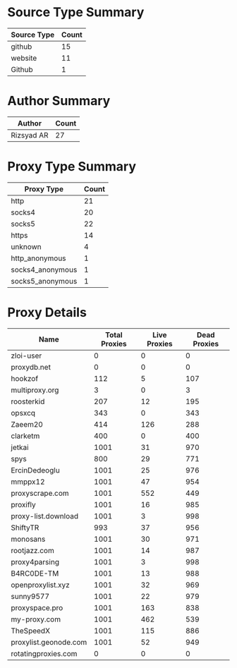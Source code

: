# Source Type Summary

| Source Type | Count |
|-------------|-------|
| github | 15 |
| website | 11 |
| Github | 1 |


# Author Summary

| Author | Count |
|--------|-------|
| Rizsyad AR | 27 |


# Proxy Type Summary

| Proxy Type | Count |
|------------|-------|
| http | 21 |
| socks4 | 20 |
| socks5 | 22 |
| https | 14 |
| unknown | 4 |
| http_anonymous | 1 |
| socks4_anonymous | 1 |
| socks5_anonymous | 1 |


# Proxy Details

| Name | Total Proxies | Live Proxies | Dead Proxies |
|------|---------------|--------------|---------------|
| zloi-user | 0 | 0 | 0 |
| proxydb.net | 0 | 0 | 0 |
| hookzof | 112 | 5 | 107 |
| multiproxy.org | 3 | 0 | 3 |
| roosterkid | 207 | 12 | 195 |
| opsxcq | 343 | 0 | 343 |
| Zaeem20 | 414 | 126 | 288 |
| clarketm | 400 | 0 | 400 |
| jetkai | 1001 | 31 | 970 |
| spys | 800 | 29 | 771 |
| ErcinDedeoglu | 1001 | 25 | 976 |
| mmppx12 | 1001 | 47 | 954 |
| proxyscrape.com | 1001 | 552 | 449 |
| proxifly | 1001 | 16 | 985 |
| proxy-list.download | 1001 | 3 | 998 |
| ShiftyTR | 993 | 37 | 956 |
| monosans | 1001 | 30 | 971 |
| rootjazz.com | 1001 | 14 | 987 |
| proxy4parsing | 1001 | 3 | 998 |
| B4RC0DE-TM | 1001 | 13 | 988 |
| openproxylist.xyz | 1001 | 32 | 969 |
| sunny9577 | 1001 | 22 | 979 |
| proxyspace.pro | 1001 | 163 | 838 |
| my-proxy.com | 1001 | 462 | 539 |
| TheSpeedX | 1001 | 115 | 886 |
| proxylist.geonode.com | 1001 | 52 | 949 |
| rotatingproxies.com | 0 | 0 | 0 |

